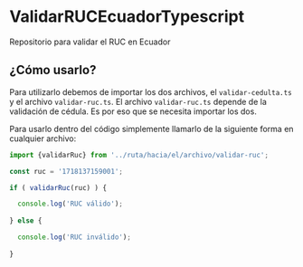# ValidarRUCEcuadorTypescript
Repositorio para validar el RUC en Ecuador
## ¿Cómo usarlo?
Para utilizarlo debemos de importar los dos archivos, el `validar-cedulta.ts` y el archivo `validar-ruc.ts`. El archivo `validar-ruc.ts` depende de la validación de cédula. Es por eso que se necesita importar los dos.

Para usarlo dentro del código simplemente llamarlo de la siguiente forma en cualquier archivo:


```javascript
import {validarRuc} from '../ruta/hacia/el/archivo/validar-ruc';

const ruc = '1718137159001';

if ( validarRuc(ruc) ) {

  console.log('RUC válido');
  
} else {

  console.log('RUC inválido');
  
}
```


